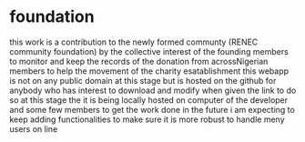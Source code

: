 # foundation
this work is a contribution to the newly formed communty (RENEC community foundation) by the collective interest of the founding members
to monitor and keep the records of the donation from acrossNigerian members to help the movement of the charity esatablishment
this webapp is not on any public domain at this stage but is hosted on the github for anybody who has interest to download and modify when given the link to do so
at this stage the it is being locally hosted on computer of the developer and some few members to get the work done
in the future i am expecting to keep adding functionalities to make sure it is more robust to handle meny users on line
